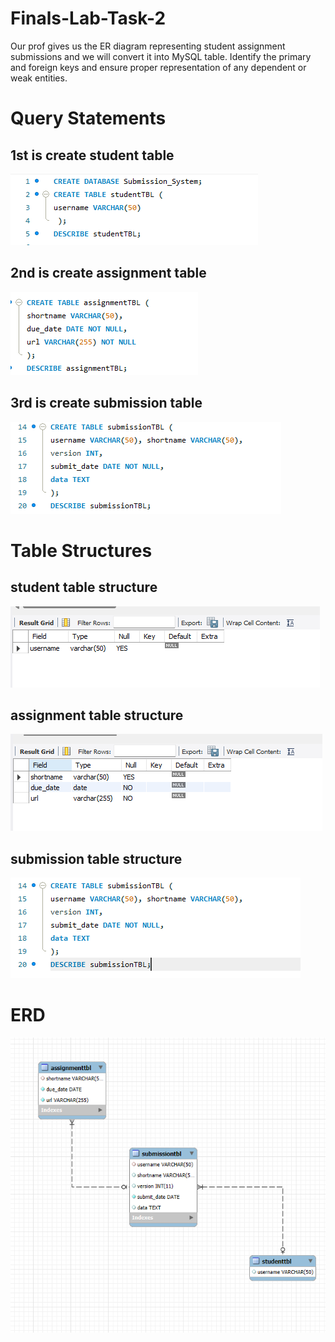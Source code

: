 # Finals-Lab-Task-2

Our prof gives us the ER diagram representing student assignment submissions and we will convert it into MySQL
table. Identify the primary and foreign keys and ensure proper representation of any dependent or weak entities.

# Query Statements

## 1st is create student table
![image alt](https://github.com/CarlosA012/Finals-Lab-Task-2/blob/c98dc36b7a2c115acca17cb7a0179d610d701835/images/create%20student%20table%20f2.png)

## 2nd is create assignment table
![image alt](https://github.com/CarlosA012/Finals-Lab-Task-2/blob/c98dc36b7a2c115acca17cb7a0179d610d701835/images/create%20assignment%20table%20f2.png)

## 3rd is create submission table
![image alt](https://github.com/CarlosA012/Finals-Lab-Task-2/blob/c98dc36b7a2c115acca17cb7a0179d610d701835/images/create%20submission%20table%20f2.png)


# Table Structures

## student table structure
![image alt](https://github.com/CarlosA012/Finals-Lab-Task-2/blob/8a05b1d9531741664e2e72cce419a0f5f81ced2a/images/student%20table%20structure.png)

## assignment table structure
![image alt](https://github.com/CarlosA012/Finals-Lab-Task-2/blob/8a05b1d9531741664e2e72cce419a0f5f81ced2a/images/assignment%20table%20structure.png)

## submission table structure
![image alt](https://github.com/CarlosA012/Finals-Lab-Task-2/blob/8a05b1d9531741664e2e72cce419a0f5f81ced2a/images/submission%20table%20structure.png)


# ERD

![image alt](https://github.com/CarlosA012/Finals-Lab-Task-2/blob/55589401224d77de6acca0bacdb5d775b4c0bc0a/images/task%202%20erd.png)
